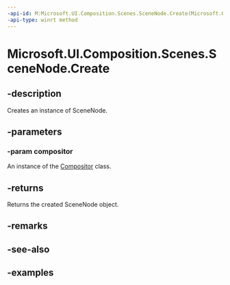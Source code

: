 ```yaml
---
-api-id: M:Microsoft.UI.Composition.Scenes.SceneNode.Create(Microsoft.UI.Composition.Compositor)
-api-type: winrt method
---
```


<!-- Method syntax.
public SceneNode SceneNode.Create(Compositor compositor)
-->

# Microsoft.UI.Composition.Scenes.SceneNode.Create

## -description

Creates an instance of SceneNode.

## -parameters
### -param compositor

An instance of the [Compositor](../microsoft.ui.composition/compositor.md) class.

## -returns

Returns the created SceneNode object.

## -remarks

## -see-also

## -examples

